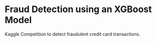 # Fraud Detection using an XGBoost Model
Kaggle Competition to detect fraudulent credit card transactions.

